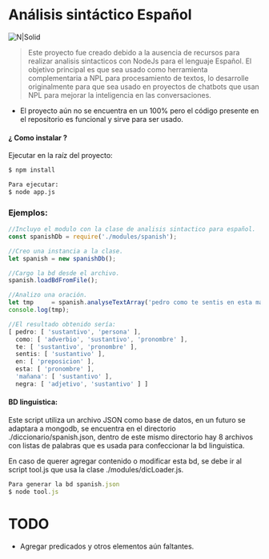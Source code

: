 # Análisis sintáctico Español
![N|Solid](http://clipart-library.com/img/1698106.png)

>Este proyecto fue creado debido a la ausencia de recursos para realizar analisis sintacticos con NodeJs para el lenguaje Español. El objetivo principal es que sea usado como herramienta complementaria a NPL para procesamiento de textos, lo desarrolle originalmente para que sea usado en proyectos de chatbots que usan NPL para mejorar la inteligencia en las conversaciones.

- El proyecto aún no se encuentra en un 100% pero el código presente en el repositorio es funcional y sirve para ser usado.

#### ¿ Como instalar ?
Ejecutar en la raíz del proyecto:
```sh
$ npm install

Para ejecutar:
$ node app.js
```

### Ejemplos:
```js
//Incluyo el modulo con la clase de analisis sintactico para español.
const spanishDb = require('./modules/spanish');

//Creo una instancia a la clase.
let spanish = new spanishDb();

//Cargo la bd desde el archivo.
spanish.loadBdFromFile();

//Analizo una oración.
let tmp 	= spanish.analyseTextArray('pedro como te sentis en esta mañana negra');
console.log(tmp);

//El resultado obtenido sería:
[ pedro: [ 'sustantivo', 'persona' ],
  como: [ 'adverbio', 'sustantivo', 'pronombre' ],
  te: [ 'sustantivo', 'pronombre' ],
  sentis: [ 'sustantivo' ],
  en: [ 'preposicion' ],
  esta: [ 'pronombre' ],
  'mañana': [ 'sustantivo' ],
  negra: [ 'adjetivo', 'sustantivo' ] ]
```

#### BD linguistica:
Este script utiliza un archivo JSON como base de datos, en un futuro se adaptara a mongodb, se encuentra en el directorio ./diccionario/spanish.json, dentro de este mismo directorio hay 8 archivos con listas de palabras que es usada para confeccionar la bd linguistica.

En caso de querer agregar contenido o modificar esta bd, se debe ir al script tool.js que usa la clase ./modules/dicLoader.js.

```js
Para generar la bd spanish.json
$ node tool.js
```

# TODO
- Agregar predicados y otros elementos aún faltantes.
